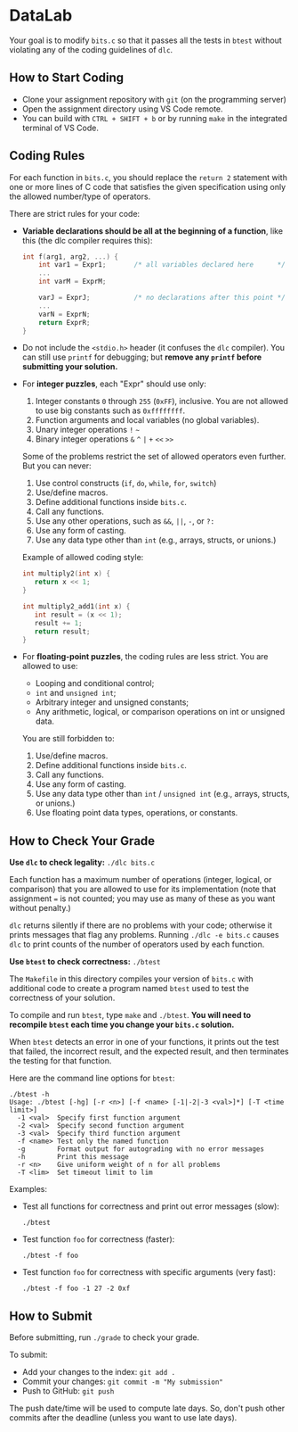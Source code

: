 # DataLab

Your goal is to modify `bits.c` so that it passes all the tests in `btest`
without violating any of the coding guidelines of `dlc`.


## How to Start Coding

- Clone your assignment repository with `git` (on the programming server)
- Open the assignment directory using VS Code remote.
- You can build with `CTRL + SHIFT + b` or by running `make` in the
  integrated terminal of VS Code.


## Coding Rules

For each function in `bits.c`, you should replace the `return 2` statement with
one or more lines of C code that satisfies the given specification using only
the allowed number/type of operators.

There are strict rules for your code:

- **Variable declarations should be all at the beginning of a function**,
  like this (the dlc compiler requires this):

  ```c
  int f(arg1, arg2, ...) {
      int var1 = Expr1;       /* all variables declared here      */
      ...
      int varM = ExprM;

      varJ = ExprJ;           /* no declarations after this point */
      ...
      varN = ExprN;
      return ExprR;
  }
  ```

- Do not include the `<stdio.h>` header (it confuses the `dlc` compiler). You
  can still use `printf` for debugging; but **remove any `printf` before
  submitting your solution.**

- For **integer puzzles**, each "Expr" should use only:
  1. Integer constants `0` through `255` (`0xFF`), inclusive. You are
      not allowed to use big constants such as `0xffffffff`.
  2. Function arguments and local variables (no global variables).
  3. Unary integer operations `!` `~`
  4. Binary integer operations `&` `^` `|` `+` `<<` `>>`

  Some of the problems restrict the set of allowed operators even further. But
  you can never:
  1. Use control constructs (`if`, `do`, `while`, `for`, `switch`)
  2. Use/define macros.
  3. Define additional functions inside `bits.c`.
  4. Call any functions.
  5. Use any other operations, such as `&&`, `||`, `-`, or `?:`
  6. Use any form of casting.
  7. Use any data type other than `int` (e.g., arrays, structs, or unions.)

  Example of allowed coding style:

  ```c
  int multiply2(int x) {
     return x << 1;
  }

  int multiply2_add1(int x) {
     int result = (x << 1);
     result += 1;
     return result;
  }
  ```

- For **floating-point puzzles**, the coding rules are less strict.
  You are allowed to use:
  - Looping and conditional control;
  - `int` and `unsigned int`;
  - Arbitrary integer and unsigned constants;
  - Any arithmetic, logical, or comparison operations on int or unsigned data.

  You are still forbidden to:
  1. Use/define macros.
  2. Define additional functions inside `bits.c`.
  3. Call any functions.
  4. Use any form of casting.
  5. Use any data type other than `int` / `unsigned int`
     (e.g., arrays, structs, or unions.)
  6. Use floating point data types, operations, or constants.


## How to Check Your Grade

**Use `dlc` to check legality:** `./dlc bits.c`

Each function has a maximum number of operations (integer, logical, or
comparison) that you are allowed to use for its implementation (note that
assignment `=` is not counted; you may use as many of these as you want without
penalty.)

`dlc` returns silently if there are no problems with your code; otherwise it
prints messages that flag any problems.  Running `./dlc -e bits.c` causes `dlc`
to print counts of the number of operators used by each function.

**Use `btest` to check correctness:** `./btest`

The `Makefile` in this directory compiles your version of `bits.c` with
additional code to create a program named `btest` used to test the correctness
of your solution.

To compile and run `btest`, type `make` and `./btest`. **You will need to
recompile `btest` each time you change your `bits.c` solution.**

When `btest` detects an error in one of your functions, it prints out the test
that failed, the incorrect result, and the expected result, and then terminates
the testing for that function.

Here are the command line options for `btest`:

  ```shell
  ./btest -h
  Usage: ./btest [-hg] [-r <n>] [-f <name> [-1|-2|-3 <val>]*] [-T <time limit>]
    -1 <val>  Specify first function argument
    -2 <val>  Specify second function argument
    -3 <val>  Specify third function argument
    -f <name> Test only the named function
    -g        Format output for autograding with no error messages
    -h        Print this message
    -r <n>    Give uniform weight of n for all problems
    -T <lim>  Set timeout limit to lim
  ```

Examples:

- Test all functions for correctness and print out error messages (slow):

  ```shell
  ./btest
  ```

- Test function `foo` for correctness (faster):

  ```shell
  ./btest -f foo
  ```

- Test function `foo` for correctness with specific arguments (very fast):

  ```shell
  ./btest -f foo -1 27 -2 0xf
  ```


## How to Submit

Before submitting, run `./grade` to check your grade.

To submit:

- Add your changes to the index: `git add .`
- Commit your changes: `git commit -m "My submission"`
- Push to GitHub: `git push`

The push date/time will be used to compute late days. So, don't push other
commits after the deadline (unless you want to use late days).
